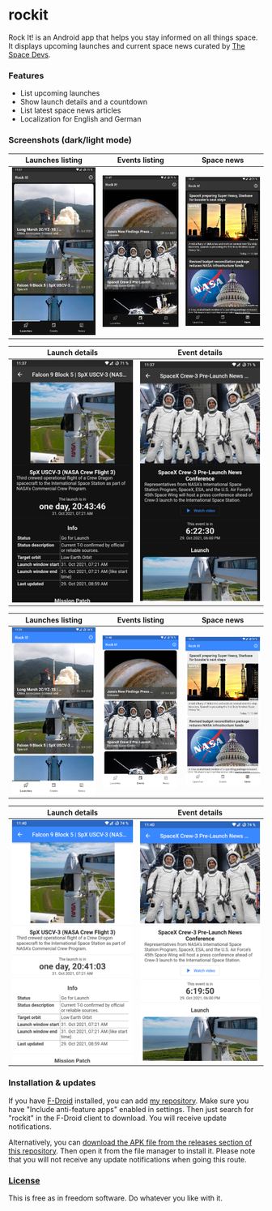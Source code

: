 # rockit
Rock It! is an Android app that helps you stay informed on all things space. It displays upcoming launches and current space news curated by [The Space Devs](https://thespacedevs.com/).


### Features
- List upcoming launches
- Show launch details and a countdown
- List latest space news articles
- Localization for English and German

### Screenshots (dark/light mode)
|                        Launches listing                        |                   Events listing                    |                        Space news                        |
| :------------------------------------------------------------: | :-------------------------------------------------: | :------------------------------------------------------: |
| ![Launch listing](.github/screenshots/d-launches.png?raw=true) | ![Events listing](.github/screenshots/d-events.png) | ![News listing](.github/screenshots/d-news.png?raw=true) |

|                   Launch details                    |                   Event details                   |
| :-------------------------------------------------: | :-----------------------------------------------: |
| ![Launch details](.github/screenshots/d-launch.png) | ![Event details](.github/screenshots/d-event.png) |

|                        Launches listing                        |                   Events listing                    |                        Space news                        |
| :------------------------------------------------------------: | :-------------------------------------------------: | :------------------------------------------------------: |
| ![Launch listing](.github/screenshots/l-launches.png?raw=true) | ![Events listing](.github/screenshots/l-events.png) | ![News listing](.github/screenshots/l-news.png?raw=true) |

|                   Launch details                    |                   Event details                   |
| :-------------------------------------------------: | :-----------------------------------------------: |
| ![Launch details](.github/screenshots/l-launch.png) | ![Event details](.github/screenshots/l-event.png) |




### Installation & updates
If you have [F-Droid](https://f-droid.org/) installed, you can add [my repository](https://github.com/xarantolus/fdroid). Make sure you have "Include anti-feature apps" enabled in settings. Then just search for "rockit" in the F-Droid client to download. You will receive update notifications.

Alternatively, you can [download the APK file from the releases section of this repository](https://github.com/xarantolus/rockit/releases/latest). Then open it from the file manager to install it. Please note that you will not receive any update notifications when going this route.


### [License](LICENSE)
This is free as in freedom software. Do whatever you like with it.

